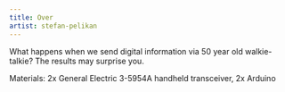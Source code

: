```yaml
---
title: Over
artist: stefan-pelikan
---
```

What happens when we send digital information via 50 year old walkie-talkie? The results may surprise you.

Materials: 2x General Electric 3-5954A handheld transceiver, 2x Arduino